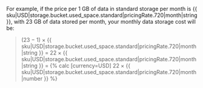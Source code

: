 For example, if the price per 1 GB of data in standard storage per month is {{ sku|USD|storage.bucket.used_space.standard|pricingRate.720|month|string }}, with 23 GB of data stored per month, your monthly data storage cost will be:

> (23 − 1) × {{ sku|USD|storage.bucket.used_space.standard|pricingRate.720|month|string }} = 22 × {{ sku|USD|storage.bucket.used_space.standard|pricingRate.720|month|string }} = {% calc [currency=USD] 22 × {{ sku|USD|storage.bucket.used_space.standard|pricingRate.720|month|number }} %}